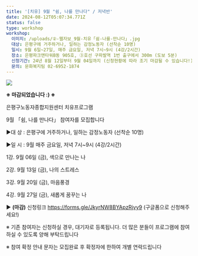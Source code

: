 ```yaml
---
title: '[치유] 9월 "쉼, 나를 만나다" / 저녁반'
date: 2024-08-12T05:07:34.771Z
status: false
type: workshop
workshop:
  이미지: /uploads/②-웹자보_9월-치유「쉼-나를-만나다」.jpg
  대상: 은평구에 거주하거나, 일하는 감정노동자 (선착순 10명)
  일시: 9월 6일~27일, 매주 금요일, 저녁 7시~9시 (4강/2시간)
  장소: 은평파크앤타워B동 905호, ③호선 구파발역 1번 출구에서 300m (도보 5분)
  신청기간: 24년 8월 12일부터 9월 04일까지 (신청현황에 따라 조기 마감될 수 있습니다!)
  문의: 문화복지팀 02-6952-1874
---
```

![](/uploads/②-웹자보_9월-치유「쉼-나를-만나다」.jpg)

<!--StartFragment-->

**※ 마감되었습니다 :) ※**

<!--EndFragment-->

은평구노동자종합지원센터 치유프로그램

9월 「쉼, 나를 만나다」 참여자를 모집합니다

▶대 상 : 은평구에 거주하거나, 일하는 감정노동자 (선착순 10명)

▶일 시 : 9월 매주 금요일, 저녁 7시~9시 (4강/2시간)

1강. 9월 06일 (금), 색으로 만나는 나

2강. 9월 13일 (금), 나의 스트레스

3강. 9월 20일 (금), 마음풍경

4강. 9월 27일 (금), 새롭게 꿈꾸는 나

▶ **(마감)** 신청링크 https://forms.gle/JkyrNW8BYApzRjvy9 (구글폼으로 신청해주세요!)

※ 기존 참여자는 신청하실 경우, 대기자로 등록됩니다. 더 많은 분들이 프로그램에 참여하실 수 있도록 양해 부탁드립니다

※ 참여 확정 안내 문자는 모집완료 후 확정자에 한하여 개별 연락드립니다